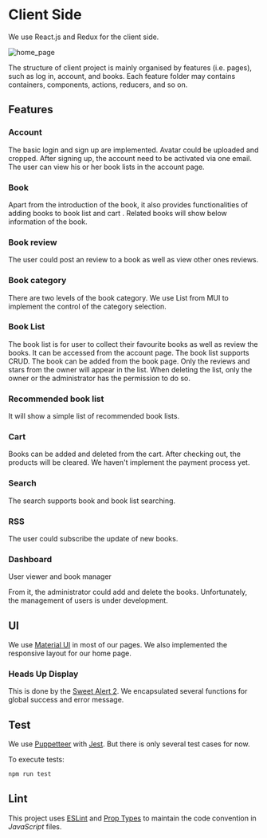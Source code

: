 # Client Side
We use React.js and Redux for the client side.


![home_page](https://i.loli.net/2018/10/19/5bc9a534cd8f7.png)


The structure of client project is mainly organised by  features (i.e. pages), such as log in, account, and books.
Each feature folder may contains containers, components, actions, reducers, and so on.
## Features
### Account
The basic login and sign up are implemented. Avatar could be uploaded and cropped. After signing up, the account need to be activated via one email.
The user can view his or her book lists in the account page.
### Book
Apart from the introduction of the book, it also provides functionalities of adding books to book list and cart .
Related books will show below information of the book.
### Book review
The user could post an review to a book as well as view other ones reviews.
### Book category
There are two levels of the book category. We use List from MUI to implement the control of the category selection.
### Book List
The book list is for user to collect their favourite books as well as review the books. It can be accessed from the account page.
The book list supports CRUD. The book can be added from the book page. Only the reviews and stars from the owner will appear in the list. When deleting the list, only the owner or the administrator has the permission to do so.
### Recommended book list
It will show a simple list of recommended book lists.
### Cart
Books can be added and deleted from the cart. After checking out, the products will be cleared. We haven't implement the payment process yet.
### Search
The search supports book and book list searching.
### RSS
The user could subscribe the update of new books.
### Dashboard
User viewer and book manager

From it, the administrator could add and delete the books. Unfortunately, the management of users is under development.
## UI
We use [Material UI](https://material-ui.com/) in most of our pages.
We also implemented the responsive layout for our home page.
### Heads Up Display
This is done by the [Sweet Alert 2](https://sweetalert2.github.io/#usage). We encapsulated several functions for global success and error message.
## Test
We use [Puppetteer](https://github.com/GoogleChrome/puppeteer/) with [Jest](https://jestjs.io/). But there is only several test cases for now.

To execute tests:

```bash
npm run test
```
## Lint
This project uses [ESLint](http://eslint.org) and [Prop Types](https://github.com/facebook/prop-types) to maintain the code convention in *JavaScript* files.
